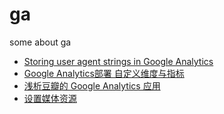ga
==

some about ga

* [Storing user agent strings in Google Analytics](http://techpad.co.uk/content.php?sid=243)
* [Google Analytics部署 自定义维度与指标](http://www.myttnn.com/google-analytics/custom-dims-mets/)
* [浅析豆瓣的 Google Analytics 应用](http://www.phpv.net/html/1692.html)
* [设置媒体资源](https://support.google.com/analytics/answer/1042508?hl=zh-Hans&ref_topic=1009620)
